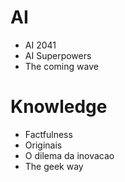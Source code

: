 # AI
- AI 2041
- AI Superpowers
- The coming wave

# Knowledge
- Factfulness
- Originais
- O dilema da inovacao
- The geek way
